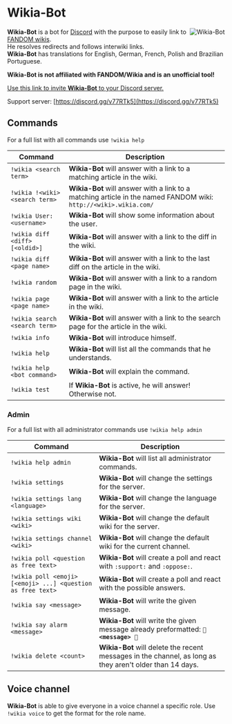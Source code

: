# Wikia-Bot
<a href="https://discordbots.org/bot/523162656346079234"><img align="right" src="https://discordbots.org/api/widget/523162656346079234.svg" alt="Wikia-Bot"></a>
**Wikia-Bot** is a bot for [Discord](https://discordapp.com/) with the purpose to easily link to [FANDOM wikis](https://fandom.wikia.com/explore).
<br>He resolves redirects and follows interwiki links.
<br>**Wikia-Bot** has translations for English, German, French, Polish and Brazilian Portuguese.

**Wikia-Bot is not affiliated with FANDOM/Wikia and is an unofficial tool!**

[Use this link to invite **Wikia-Bot** to your Discord server.](https://discordapp.com/oauth2/authorize?client_id=523162656346079234&permissions=268954689&scope=bot)

Support server: [https://discord.gg/v77RTk5](https://discord.gg/v77RTk5)

## Commands
For a full list with all commands use `!wikia help`

| Command | Description |
| --- | --- |
| `!wikia <search term>` | **Wikia-Bot** will answer with a link to a matching article in the wiki. |
| `!wikia !<wiki> <search term>` | **Wikia-Bot** will answer with a link to a matching article in the named FANDOM wiki: `http://<wiki>.wikia.com/` |
| `!wikia User:<username>` | **Wikia-Bot** will show some information about the user. |
| `!wikia diff <diff> [<oldid>]` | **Wikia-Bot** will answer with a link to the diff in the wiki. |
| `!wikia diff <page name>` | **Wikia-Bot** will answer with a link to the last diff on the article in the wiki. |
| `!wikia random` | **Wikia-Bot** will answer with a link to a random page in the wiki. |
| `!wikia page <page name>` | **Wikia-Bot** will answer with a link to the article in the wiki. |
| `!wikia search <search term>` | **Wikia-Bot** will answer with a link to the search page for the article in the wiki. |
| `!wikia info` | **Wikia-Bot** will introduce himself. |
| `!wikia help` | **Wikia-Bot** will list all the commands that he understands. |
| `!wikia help <bot command>` | **Wikia-Bot** will explain the command. |
| `!wikia test` | If **Wikia-Bot** is active, he will answer! Otherwise not. |

### Admin
For a full list with all administrator commands use `!wikia help admin`

| Command | Description |
| --- | --- |
| `!wikia help admin` | **Wikia-Bot** will list all administrator commands. |
| `!wikia settings` | **Wikia-Bot** will change the settings for the server. |
| `!wikia settings lang <language>` | **Wikia-Bot** will change the language for the server. |
| `!wikia settings wiki <wiki>` | **Wikia-Bot** will change the default wiki for the server. |
| `!wikia settings channel <wiki>` | **Wikia-Bot** will change the default wiki for the current channel. |
| `!wikia poll <question as free text>` | **Wikia-Bot** will create a poll and react with `:support:` and `:oppose:`. |
| `!wikia poll <emoji> [<emoji> ...] <question as free text>` | **Wikia-Bot** will create a poll and react with the possible answers. |
| `!wikia say <message>` | **Wikia-Bot** will write the given message. |
| `!wikia say alarm <message>` | **Wikia-Bot** will write the given message already preformatted: **`🚨 <message> 🚨`** |
| `!wikia delete <count>` | **Wikia-Bot** will delete the recent messages in the channel, as long as they aren't older than 14 days. |

## Voice channel
**Wikia-Bot** is able to give everyone in a voice channel a specific role. Use `!wikia voice` to get the format for the role name.
